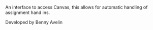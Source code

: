 An interface to access Canvas, this allows for automatic handling of assignment hand ins.

Developed by Benny Avelin
